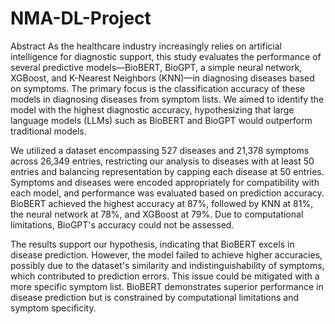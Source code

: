 # NMA-DL-Project
Abstract
As the healthcare industry increasingly relies on artificial intelligence for diagnostic support, this study evaluates the performance of several predictive models—BioBERT, BioGPT, a simple neural network, XGBoost, and K-Nearest Neighbors (KNN)—in diagnosing diseases based on symptoms. The primary focus is the classification accuracy of these models in diagnosing diseases from symptom lists. We aimed to identify the model with the highest diagnostic accuracy, hypothesizing that large language models (LLMs) such as BioBERT and BioGPT would outperform traditional models.

We utilized a dataset encompassing 527 diseases and 21,378 symptoms across 26,349 entries, restricting our analysis to diseases with at least 50 entries and balancing representation by capping each disease at 50 entries. Symptoms and diseases were encoded appropriately for compatibility with each model, and performance was evaluated based on prediction accuracy. BioBERT achieved the highest accuracy at 87%, followed by KNN at 81%, the neural network at 78%, and XGBoost at 79%. Due to computational limitations, BioGPT's accuracy could not be assessed.

The results support our hypothesis, indicating that BioBERT excels in disease prediction. However, the model failed to achieve higher accuracies, possibly due to the dataset's similarity and indistinguishability of symptoms, which contributed to prediction errors. This issue could be mitigated with a more specific symptom list. BioBERT demonstrates superior performance in disease prediction but is constrained by computational limitations and symptom specificity.

